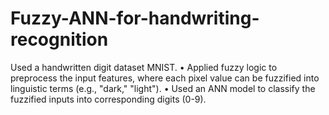 # Fuzzy-ANN-for-handwriting-recognition
Used a handwritten digit dataset  MNIST. • Applied fuzzy logic to preprocess the input features, where each pixel value can be fuzzified into linguistic terms (e.g., "dark," "light"). • Used an ANN model to classify the fuzzified inputs into corresponding digits (0-9).

